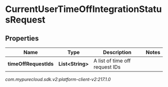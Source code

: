 # CurrentUserTimeOffIntegrationStatusRequest


## Properties

| Name | Type | Description | Notes |
| ------------ | ------------- | ------------- | ------------- |
| **timeOffRequestIds** | **List&lt;String&gt;** | A list of time off request IDs |  |




_com.mypurecloud.sdk.v2:platform-client-v2:217.1.0_
